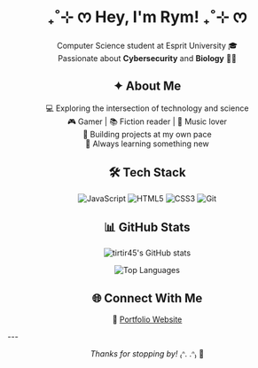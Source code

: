 <div align="center">

# ₊˚⊹ ᰔ Hey, I'm Rym! ₊˚⊹ ᰔ

Computer Science student at Esprit University 🎓  
Passionate about **Cybersecurity** and **Biology** 🔐🧬

## ✦ About Me

💻 Exploring the intersection of technology and science  
🎮 Gamer | 📚 Fiction reader | 🎵 Music lover  
🐢 Building projects at my own pace  
🌱 Always learning something new

## 🛠️ Tech Stack

![JavaScript](https://img.shields.io/badge/JavaScript-F7DF1E?style=flat&logo=javascript&logoColor=black)
![HTML5](https://img.shields.io/badge/HTML5-E34F26?style=flat&logo=html5&logoColor=white)
![CSS3](https://img.shields.io/badge/CSS3-1572B6?style=flat&logo=css3&logoColor=white)
![Git](https://img.shields.io/badge/Git-F05032?style=flat&logo=git&logoColor=white)

## 📊 GitHub Stats

![tirtir45's GitHub stats](https://github-readme-stats.vercel.app/api?username=tirtir45&show_icons=true&theme=vue&hide_border=true)

![Top Languages](https://github-readme-stats.vercel.app/api/top-langs/?username=tirtir45&layout=compact&theme=vue&hide_border=true)

## 🌐 Connect With Me

🌸 [Portfolio Website](https://rymstportfolio.netlify.app)

</div>
---

<div align="center">

*Thanks for stopping by!* ₍ᐢ. .ᐢ₎ 💚

</div>

<!--
**tirtir45/tirtir45** is a ✨ _special_ ✨ repository because its `README.md` (this file) appears on your GitHub profile.

Here are some ideas to get you started:

- 🔭 I’m currently working on ...
- 🌱 I’m currently learning ...
- 👯 I’m looking to collaborate on ...
- 🤔 I’m looking for help with ...
- 💬 Ask me about ...
- 📫 How to reach me: ...
- 😄 Pronouns: ...
- ⚡ Fun fact: ...
-->
